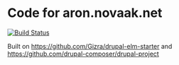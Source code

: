 # Code for aron.novaak.net

[![Build Status](https://travis-ci.org/AronNovak/blog-d8-headless.svg?branch=master)](https://travis-ci.org/AronNovak/blog-d8-headless)

Built on https://github.com/Gizra/drupal-elm-starter and https://github.com/drupal-composer/drupal-project
